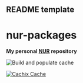 ## README template

# nur-packages

**My personal [NUR](https://github.com/nix-community/NUR) repository**

![Build and populate cache](https://github.com/yasunori0418/nur-packages/workflows/Build%20and%20populate%20cache/badge.svg)

[![Cachix Cache](https://img.shields.io/badge/cachix-yasunori0418-blue.svg)](https://yasunori0418.cachix.org)
